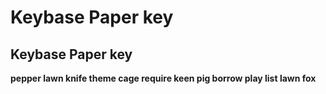 # Keybase Paper key

## Keybase Paper key
**pepper lawn knife theme cage require keen pig borrow play list lawn fox**

